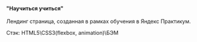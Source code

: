 #### "Научиться учиться"
<p>Лендинг страница, созданная в рамках обучения в Яндекс Практикум.</p>
<p>Стэк: HTML5\CSS3(flexbox, animation)\БЭМ</p>
